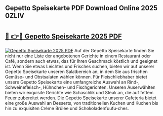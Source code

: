 ## Gepetto Speisekarte PDF Download Online 2025 0ZLlV

# <h2><a href="http://gc61li2.nevu.top/?p=Gepetto+Speisekarte">🔗 👉🔴 Gepetto Speisekarte 2025 PDF</a></h2>

[![Gepetto Speisekarte 2025 PDF](https://i.imgur.com/dBaPXMq.png)](http://gc61li2.nevu.top/?p=Gepetto+Speisekarte)
Auf der Gepetto Speisekarte finden Sie nicht nur eine Liste der angebotenen Gerichte in einem Restaurant oder Café, sondern auch etwas, das für Ihren Geschmack köstlich und geeignet ist. Wenn Sie etwas Leichtes und Frisches suchen, bieten wir auf unserer Gepetto Speisekarte unseren Salatbereich an, in dem Sie aus frischen Gemüse- und Obstsalaten wählen können. Für Fleischliebhaber bietet unsere Gepetto Speisekarte eine umfangreiche Auswahl an Rind-, Schweinefleisch-, Hühnchen- und Fischgerichten. Unseren Auserwählten bieten wir exquisite Gerichte wie Schaschlik und Steak an, die auf fettem Feuer zubereitet werden. Die Gepetto Speisekarte unserer Cafeteria bietet eine große Auswahl an Desserts, von traditionellen Kuchen und Kuchen bis hin zu exquisiten Crème Brûlée und Schokoladenfuufu-ches.
